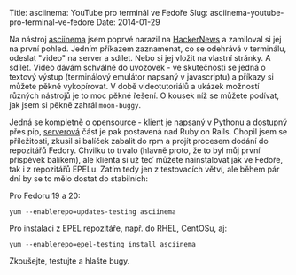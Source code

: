 Title: asciinema: YouTube pro terminál ve Fedoře
Slug: asciinema-youtube-pro-terminal-ve-fedore
Date: 2014-01-29

Na nástroj [asciinema](http://asciinema.org) jsem poprvé narazil na [HackerNews](https://news.ycombinator.com/item?id=6556106) a zamiloval si jej na první pohled. Jedním příkazem zaznamenat, co se odehrává v terminálu, odeslat "video" na server a sdílet. Nebo si jej vložit na vlastní stránky. A sdílet. Video dávám schválně do uvozovek - ve skutečnosti se jedná o textový výstup (terminálový emulátor napsaný v javascriptu) a příkazy si můžete pěkně vykopírovat. V době videotutoriálů a ukázek možností různých nástrojů je to moc pěkné řešení. O kousek níž se můžete podívat, jak jsem si pěkně zahrál `moon-buggy`.

<center><script type="text/javascript" src="https://asciinema.org/a/7412.js" id="asciicast-7412" async></script></center>

Jedná se kompletně o opensource - [klient](https://github.com/sickill/asciinema) je napsaný v Pythonu a dostupný přes pip, [serverová](https://github.com/sickill/asciinema.org) část je pak postavená nad Ruby on Rails. Chopil jsem se příležitosti, zkusil si balíček zabalit do rpm a projít procesem dodání do repozitářů Fedory. Chvilku to trvalo (hlavně proto, že to byl můj první příspěvek balíkem), ale klienta si už teď můžete nainstalovat jak ve Fedoře, tak i z repozitářů EPELu. Zatím tedy jen z testovacích větví, ale během pár dní by se to mělo dostat do stabilních:

Pro Fedoru 19 a 20: 
```text
yum --enablerepo=updates-testing asciinema
```

Pro instalaci z EPEL repozitáře, např. do RHEL, CentOSu, aj:
```text
yum --enablerepo=epel-testing install asciinema
```

Zkoušejte, testujte a hlašte bugy.

